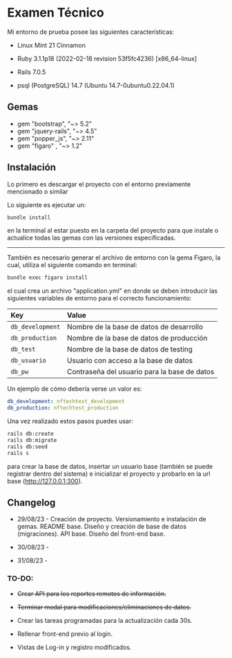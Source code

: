 # Examen Técnico

Mi entorno de prueba posee las siguientes características:

* Linux Mint 21 Cinnamon

* Ruby 3.1.1p18 (2022-02-18 revision 53f5fc4236) [x86_64-linux]

* Rails 7.0.5

* psql (PostgreSQL) 14.7 (Ubuntu 14.7-0ubuntu0.22.04.1)

## Gemas

* gem "bootstrap", "~> 5.2"
* gem "jquery-rails", "~> 4.5"
* gem "popper_js", "~> 2.11"
* gem "figaro" , "~> 1.2"


## Instalación

Lo primero es descargar el proyecto con el entorno previamente mencionado o similar

Lo siguiente es ejecutar un:

```bash
bundle install
```

en la terminal al estar puesto en la carpeta del proyecto para que instale o actualice todas las gemas con las versiones especificadas.

--------------------------------------------------------------------------------

También es necesario generar el archivo de entorno con la gema Figaro, la cual, utiliza el siguiente comando en terminal:

```bash
bundle exec figaro install
```

el cual crea un archivo "application.yml" en donde se deben introducir las siguientes variables de entorno para el correcto funcionamiento:

| Key                    | Value                                                |
| :--------------------- | :--------------------------------------------------- |
| `db_development`       | Nombre de la base de datos de desarrollo             |
| `db_production`        | Nombre de la base de datos de producción             |
| `db_test`              | Nombre de la base de datos de testing                |
| `db_usuario`           | Usuario con acceso a la base de datos                |
| `db_pw`                | Contraseña del usuario para la base de datos         |


Un ejemplo de cómo debería verse un valor es:

```yml
db_development: nftechtest_development
db_production: nftechtest_production
```

Una vez realizado estos pasos puedes usar:

```bash
rails db:create
rails db:migrate
rails db:seed
rails s
```

para crear la base de datos, insertar un usuario base (también se puede registrar dentro del sistema) e inicializar el proyecto y probarlo en la url base (http://127.0.0.1:300).


## Changelog

* 29/08/23 - Creación de proyecto. Versionamiento e instalación de gemas. README base. Diseño y creación de base de datos (migraciones). API base. Diseño del front-end base.

* 30/08/23 - 

* 31/08/23 - 

### TO-DO:

* ~~Crear API para los reportes remotos de información.~~
* ~~Terminar modal para modificaciones/eliminaciones de datos.~~

* Crear las tareas programadas para la actualización cada 30s.

* Rellenar front-end previo al login.
* Vistas de Log-in y registro modificados.